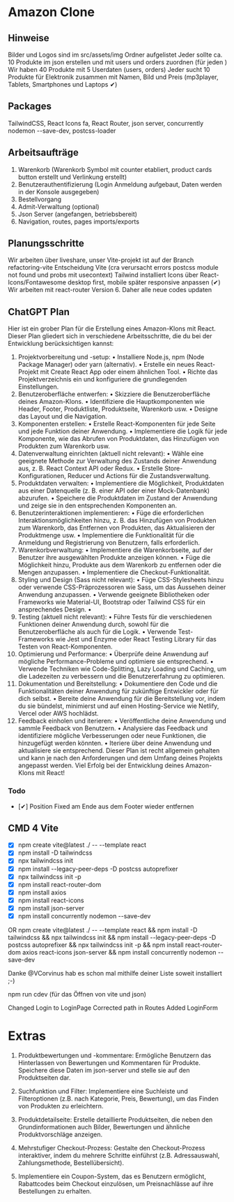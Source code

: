 # Amazon Clone

## Hinweise

Bilder und Logos sind im src/assets/img Ordner aufgelistet
Jeder sollte ca. 10 Produkte im json erstellen und mit users und orders zuordnen (für jeden )
Wir haben 40 Produkte mit 5 Userdaten (users, orders)
Jeder sucht 10 Produkte für Elektronik zusammen mit Namen, Bild und Preis
(mp3player, Tablets, Smartphones und Laptops ✔)

## Packages

TailwindCSS, React Icons fa, React Router, json server, concurrently nodemon --save-dev, postcss-loader

## Arbeitsaufträge

1. Warenkorb (Warenkorb Symbol mit counter etabliert, product cards button erstellt und Verlinkung erstellt)
2. Benutzerauthentifizierung (Login Anmeldung aufgebaut, Daten werden in der Konsole ausgegeben)
3. Bestellvorgang
4. Admit-Verwaltung (optional)
5. Json Server (angefangen, betriebsbereit)
6. Navigation, routes, pages imports/exports

## Planungsschritte

Wir arbeiten über liveshare, unser Vite-projekt ist auf der Branch refactoring-vite
Entscheidung Vite (cra verursacht errors postcss module not found und probs mit usecontext)
Tailwind installiert
Icons über React-Icons/Fontawesome
desktop first, mobile später responsive anpassen (✔)
Wir arbeiten mit react-router Version 6. Daher alle neue codes updaten [](https://reactrouter.com/en/main/start/overview)

## ChatGPT Plan

Hier ist ein grober Plan für die Erstellung eines Amazon-Klons mit React. Dieser Plan gliedert sich in verschiedene Arbeitsschritte, die du bei der Entwicklung berücksichtigen kannst:

1. Projektvorbereitung und -setup:
   • Installiere Node.js, npm (Node Package Manager) oder yarn (alternativ).
   • Erstelle ein neues React-Projekt mit Create React App oder einem ähnlichen Tool.
   • Richte das Projektverzeichnis ein und konfiguriere die grundlegenden Einstellungen.
2. Benutzeroberfläche entwerfen:
   • Skizziere die Benutzeroberfläche deines Amazon-Klons.
   • Identifiziere die Hauptkomponenten wie Header, Footer, Produktliste, Produktseite, Warenkorb usw.
   • Designe das Layout und die Navigation.
3. Komponenten erstellen:
   • Erstelle React-Komponenten für jede Seite und jede Funktion deiner Anwendung.
   • Implementiere die Logik für jede Komponente, wie das Abrufen von Produktdaten, das Hinzufügen von Produkten zum Warenkorb usw.
4. Datenverwaltung einrichten (aktuell nicht relevant):
   • Wähle eine geeignete Methode zur Verwaltung des Zustands deiner Anwendung aus, z. B. React Context API oder Redux.
   • Erstelle Store-Konfigurationen, Reducer und Actions für die Zustandsverwaltung.
5. Produktdaten verwalten:
   • Implementiere die Möglichkeit, Produktdaten aus einer Datenquelle (z. B. einer API oder einer Mock-Datenbank) abzurufen.
   • Speichere die Produktdaten im Zustand der Anwendung und zeige sie in den entsprechenden Komponenten an.
6. Benutzerinteraktionen implementieren:
   • Füge die erforderlichen Interaktionsmöglichkeiten hinzu, z. B. das Hinzufügen von Produkten zum Warenkorb, das Entfernen von Produkten, das Aktualisieren der Produktmenge usw.
   • Implementiere die Funktionalität für die Anmeldung und Registrierung von Benutzern, falls erforderlich.
7. Warenkorbverwaltung:
   • Implementiere die Warenkorbseite, auf der Benutzer ihre ausgewählten Produkte anzeigen können.
   • Füge die Möglichkeit hinzu, Produkte aus dem Warenkorb zu entfernen oder die Mengen anzupassen.
   • Implementiere die Checkout-Funktionalität.
8. Styling und Design (Sass nicht relevant):
   • Füge CSS-Stylesheets hinzu oder verwende CSS-Präprozessoren wie Sass, um das Aussehen deiner Anwendung anzupassen.
   • Verwende geeignete Bibliotheken oder Frameworks wie Material-UI, Bootstrap oder Tailwind CSS für ein ansprechendes Design.
   •
9. Testing (aktuell nicht relevant):
   • Führe Tests für die verschiedenen Funktionen deiner Anwendung durch, sowohl für die Benutzeroberfläche als auch für die Logik.
   • Verwende Test-Frameworks wie Jest und Enzyme oder React Testing Library für das Testen von React-Komponenten.
10. Optimierung und Performance:
    • Überprüfe deine Anwendung auf mögliche Performance-Probleme und optimiere sie entsprechend.
    • Verwende Techniken wie Code-Splitting, Lazy Loading und Caching, um die Ladezeiten zu verbessern und die Benutzererfahrung zu optimieren.
11. Dokumentation und Bereitstellung:
    • Dokumentiere den Code und die Funktionalitäten deiner Anwendung für zukünftige Entwickler oder für dich selbst.
    • Bereite deine Anwendung für die Bereitstellung vor, indem du sie bündelst, minimierst und auf einen Hosting-Service wie Netlify, Vercel oder AWS hochlädst.
12. Feedback einholen und iterieren:
    • Veröffentliche deine Anwendung und sammle Feedback von Benutzern.
    • Analysiere das Feedback und identifiziere mögliche Verbesserungen oder neue Funktionen, die hinzugefügt werden könnten.
    • Iteriere über deine Anwendung und aktualisiere sie entsprechend.
    Dieser Plan ist recht allgemein gehalten und kann je nach den Anforderungen und dem Umfang deines Projekts angepasst werden. Viel Erfolg bei der Entwicklung deines Amazon-Klons mit React!

### Todo

- [✔] Position Fixed am Ende aus dem Footer wieder entfernen

## CMD 4 Vite

- [x] npm create vite@latest ./ -- --template react
- [x] npm install -D tailwindcss
- [x] npx tailwindcss init
- [x] npm install --legacy-peer-deps -D postcss autoprefixer
- [x] npx tailwindcss init -p
- [x] npm install react-router-dom
- [x] npm install axios
- [x] npm install react-icons
- [x] npm install json-server
- [x] npm install concurrently nodemon --save-dev

OR
npm create vite@latest ./ -- --template react && npm install -D tailwindcss && npx tailwindcss init && npm install --legacy-peer-deps -D postcss autoprefixer && npx tailwindcss init -p && npm install react-router-dom axios react-icons json-server && npm install concurrently nodemon --save-dev

Danke @VCorvinus hab es schon mal mithilfe deiner Liste soweit installiert ;-)

npm run cdev (für das Öffnen von vite und json)

Changed Login to LoginPage
Corrected path in Routes
Added LoginForm

# Extras

1. Produktbewertungen und -kommentare: Ermögliche Benutzern das Hinterlassen von Bewertungen und Kommentaren für Produkte. Speichere diese Daten im json-server und stelle sie auf den Produktseiten dar.

2. Suchfunktion und Filter: Implementiere eine Suchleiste und Filteroptionen (z.B. nach Kategorie, Preis, Bewertung), um das Finden von Produkten zu erleichtern.

3. Produktdetailseite: Erstelle detaillierte Produktseiten, die neben den Grundinformationen auch Bilder, Bewertungen und ähnliche Produktvorschläge anzeigen.

4. Mehrstufiger Checkout-Prozess: Gestalte den Checkout-Prozess interaktiver, indem du mehrere Schritte einführst (z.B. Adressauswahl, Zahlungsmethode, Bestellübersicht).

5. Implementiere ein Coupon-System, das es Benutzern ermöglicht, Rabattcodes beim Checkout einzulösen, um Preisnachlässe auf ihre Bestellungen zu erhalten.
